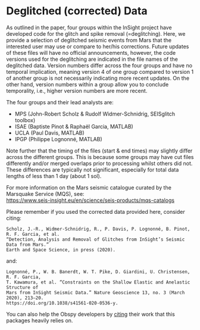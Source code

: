 # Deglitched (corrected) Data


As outlined in the paper, four groups within the InSight project have developed code for the glitch and spike removal (=deglitching).
Here, we provide a selection of deglitched seismic events from Mars that the interested user may use or compare to her/his corrections.
Future updates of these files will have no official announcements, however, the code versions used for the deglitching are 
indicated in the file names of the deglitched data. Version numbers differ across the four groups and have no temporal
implication, meaning version 4 of one group compared to version 1 of another group is not necessarily indicating more recent updates.
On the other hand, version numbers within a group allow you to conclude temporality, i.e., higher version numbers are more recent.


The four groups and their lead analysts are:
- MPS (John-Robert Scholz & Rudolf Widmer-Schnidrig, SEISglitch toolbox)
- ISAE (Baptiste Pinot & Raphaël Garcia, MATLAB)
- UCLA (Paul Davis, MATLAB)
- IPGP (Philippe Lognonné, MATLAB)


Note further that the timing of the files (start & end times) may slightly differ across the different groups.
This is because some groups may have cut files differently and/or merged overlaps prior to processing whilst others did not. 
These differences are typically not significant, especially for total data lengths of less than 1 day (about 1 sol).

For more information on the Mars seismic catalogue curated by the Marsquake Service (MQS), see:  
https://www.seis-insight.eu/en/science/seis-products/mqs-catalogs

Please remember if you used the corrected data provided here, consider citing:

    Scholz, J.-R., Widmer-Schnidrig, R., P. Davis, P. Lognonné, B. Pinot, R. F. Garcia, et al. 
    “Detection, Analysis and Removal of Glitches from InSight’s Seismic Data from Mars.” 
    Earth and Space Science, in press (2020).

and:

    Lognonné, P., W. B. Banerdt, W. T. Pike, D. Giardini, U. Christensen, R. F. Garcia, 
    T. Kawamura, et al. “Constraints on the Shallow Elastic and Anelastic Structure of
    Mars from InSight Seismic Data.” Nature Geoscience 13, no. 3 (March 2020), 213–20. 
    https://doi.org/10.1038/s41561-020-0536-y.

You can also help the Obspy developers by [citing](https://github.com/obspy/obspy/wiki#acknowledging) their work that this packages heavily relies on.